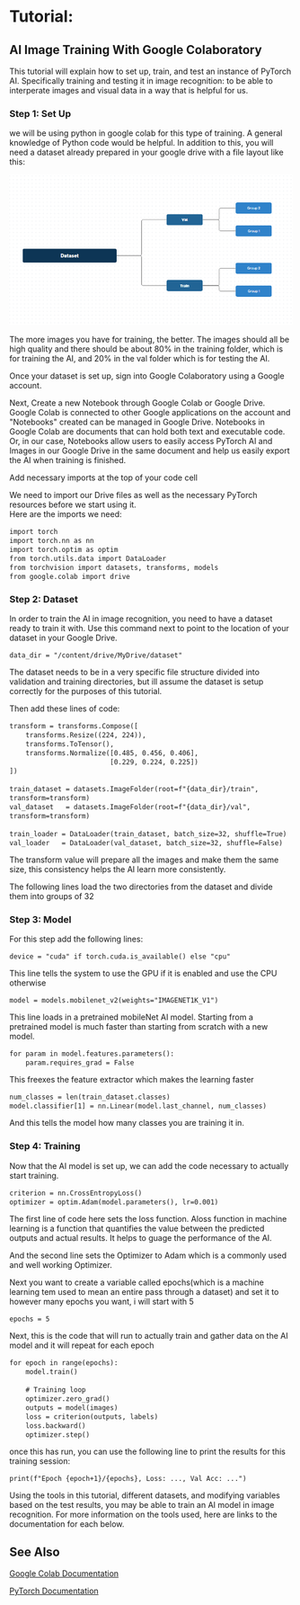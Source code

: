 ---
---
# Tutorial:  
## AI Image Training With Google Colaboratory  
This tutorial will explain how to set up, train, and test an instance of PyTorch AI. Specifically training and testing it in image recognition: to be able to interperate images and visual data in a way that is helpful for us.
### Step 1: Set Up  

we will be using python in google colab for this type of training. A general knowledge of Python code would be helpful. In addition to this, you will need a dataset already prepared in your google drive with a file layout like this: 

![example_dataset](./docs/images/Dataset.PNG)


  The more images you have for training, the better. The images should all be high quality and there should be about 80% in the training folder, which is for training the AI, and 20% in the val folder which is for testing the AI.

  Once your dataset is set up, sign into Google Colaboratory using a Google account.  
  
  Next, Create a new Notebook through Google Colab or Google Drive. Google Colab is connected to other Google applications on the account and "Notebooks" created can be managed in Google Drive. Notebooks in Google Colab are documents that can hold both text and executable code. Or, in our case, Notebooks allow users to easily access PyTorch AI and Images in our Google Drive in the same document and help us easily export the AI when training is finished.

Add necessary imports at the top of your code cell

We need to import our Drive files as well as the necessary PyTorch resources before we start using it.   
Here are the imports we need:  

```
import torch
import torch.nn as nn
import torch.optim as optim
from torch.utils.data import DataLoader
from torchvision import datasets, transforms, models
from google.colab import drive
```

### Step 2: Dataset
In order to train the AI in image recognition, you need to have a dataset ready to train it with. Use this command next to point to the location of your dataset in your Google Drive.
```
data_dir = "/content/drive/MyDrive/dataset"
```

The dataset needs to be in a very specific file structure divided into validation and training directories, but ill assume the dataset is setup correctly for the purposes of this tutorial.

Then add these lines of code:
```
transform = transforms.Compose([
    transforms.Resize((224, 224)), 
    transforms.ToTensor(), 
    transforms.Normalize([0.485, 0.456, 0.406], 
                         [0.229, 0.224, 0.225])
])

train_dataset = datasets.ImageFolder(root=f"{data_dir}/train", transform=transform)
val_dataset   = datasets.ImageFolder(root=f"{data_dir}/val", transform=transform)

train_loader = DataLoader(train_dataset, batch_size=32, shuffle=True)
val_loader   = DataLoader(val_dataset, batch_size=32, shuffle=False)
```
The transform value will prepare all the images and make them the same size, this consistency helps the AI learn more consistently. 

The following lines load the two directories from the dataset and divide them into groups of 32

### Step 3: Model

For this step add the following lines:
```
device = "cuda" if torch.cuda.is_available() else "cpu"
```
This line tells the system to use the GPU if it is enabled and use the CPU otherwise
```
model = models.mobilenet_v2(weights="IMAGENET1K_V1")
```
This line loads in a pretrained mobileNet AI model. Starting from a pretrained model is much faster than starting from scratch with a new model.

```
for param in model.features.parameters():
    param.requires_grad = False
```
This freexes the feature extractor which makes the learning faster

```
num_classes = len(train_dataset.classes)
model.classifier[1] = nn.Linear(model.last_channel, num_classes)
```
And this tells the model how many classes you are training it in.

### Step 4: Training

Now that the AI model is set up, we can add the code necessary to actually start training.

```
criterion = nn.CrossEntropyLoss()
optimizer = optim.Adam(model.parameters(), lr=0.001)
```
The first line of code here sets the loss function. Aloss function in machine learning is a function that quantifies the value between the predicted outputs and actual results. It helps to guage the performance of the AI.

And the second line sets the Optimizer to Adam which is a commonly used and well working Optimizer.

Next you want to create a variable called epochs(which is a machine learning tem used to mean an entire pass through a dataset) and set it to however many epochs you want, i will start with 5

```
epochs = 5
```
Next, this is the code that will run to actually train and gather data on the AI model and it will repeat for each epoch

```
for epoch in range(epochs):
    model.train()
    
    # Training loop
    optimizer.zero_grad()
    outputs = model(images)
    loss = criterion(outputs, labels)
    loss.backward()
    optimizer.step()
```
once this has run, you can use the following line to print the results for this training session:

```
print(f"Epoch {epoch+1}/{epochs}, Loss: ..., Val Acc: ...")
```

Using the tools in this tutorial, different datasets, and modifying variables based on the test results, you may be able to train an AI model in image recognition. For more information on the tools used, here are links to the documentation for each below.

## See Also

[Google Colab Documentation](https://docs.cloud.google.com/colab/docs)

[PyTorch Documentation](https://docs.pytorch.org/docs/stable/index.html)